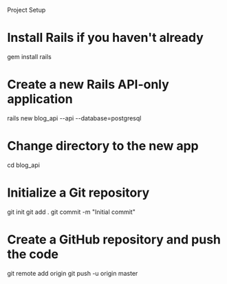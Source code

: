 Project Setup
# Install Rails if you haven't already
gem install rails

# Create a new Rails API-only application
rails new blog_api --api --database=postgresql

# Change directory to the new app
cd blog_api

# Initialize a Git repository
git init
git add .
git commit -m "Initial commit"

# Create a GitHub repository and push the code
git remote add origin <your-github-repo-url>
git push -u origin master

